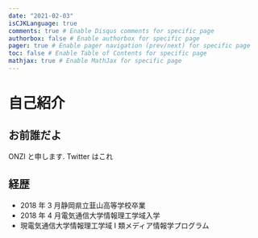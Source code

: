 ```yaml
---
date: "2021-02-03"
isCJKLanguage: true
comments: true # Enable Disqus comments for specific page
authorbox: false # Enable authorbox for specific page
pager: true # Enable pager navigation (prev/next) for specific page
toc: false # Enable Table of Contents for specific page
mathjax: true # Enable MathJax for specific page
---
```


# 自己紹介

## お前誰だよ

ONZI と申します. Twitter はこれ

## 経歴

- 2018 年 3 月静岡県立韮山高等学校卒業
- 2018 年 4 月電気通信大学情報理工学域入学
- 現電気通信大学情報理工学域 I 類メディア情報学プログラム
